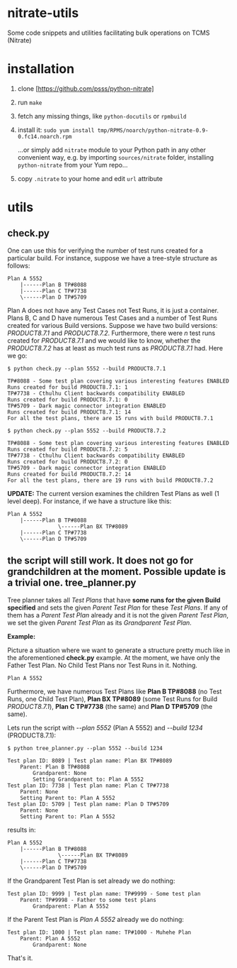 nitrate-utils
=============

Some code snippets and utilities facilitating bulk operations on TCMS (Nitrate)

installation
=============
 1. clone [https://github.com/psss/python-nitrate]
 2. run ```make```
 3. fetch any missing things, like ```python-docutils``` or ```rpmbuild```
 4. install it: ```sudo yum install tmp/RPMS/noarch/python-nitrate-0.9-0.fc14.noarch.rpm```

    ...or simply add ```nitrate``` module to your Python path in any other convenient way, e.g. by importing ```sources/nitrate``` folder, installing ```python-nitrate``` from your Yum repo...
 5. copy ```.nitrate``` to your home and edit ```url``` attribute

utils
=====
check.py
--------
One can use this for verifying the number of test runs created for a particular build.
For instance, suppose we have a tree-style structure as follows:

    Plan A 5552
        |------Plan B TP#8088
        |------Plan C TP#7738
        \------Plan D TP#5709

Plan A does not have any Test Cases not Test Runs, it is just a container. Plans B, C and D have numerous Test Cases and a number of Test Runs created for various Build versions.
Suppose we have two build versions: *PRODUCT8.7.1* and *PRODUCT8.7.2*. Furthermore, there were *n* test runs created for *PRODUCT8.7.1* and we would like to know, whether the *PRODUCT8.7.2* has at least as much test runs as *PRODUCT8.7.1* had. Here we go:

    $ python check.py --plan 5552 --build PRODUCT8.7.1

    TP#8088 - Some test plan covering various interesting features ENABLED
    Runs created for build PRODUCT8.7.1: 1
    TP#7738 - Cthulhu Client backwards compatibility ENABLED
    Runs created for build PRODUCT8.7.1: 0
    TP#5709 - Dark magic connector integration ENABLED
    Runs created for build PRODUCT8.7.1: 14
    For all the test plans, there are 15 runs with build PRODUCT8.7.1

    $ python check.py --plan 5552 --build PRODUCT8.7.2

    TP#8088 - Some test plan covering various interesting features ENABLED
    Runs created for build PRODUCT8.7.2: 5
    TP#7738 - Cthulhu Client backwards compatibility ENABLED
    Runs created for build PRODUCT8.7.2: 0
    TP#5709 - Dark magic connector integration ENABLED
    Runs created for build PRODUCT8.7.2: 14
    For all the test plans, there are 19 runs with build PRODUCT8.7.2

**UPDATE:** The current version examines the children Test Plans as well (1 level deep). For instance, if we have a structure like this:

    Plan A 5552
        |------Plan B TP#8088
                    \------Plan BX TP#8089
        |------Plan C TP#7738
        \------Plan D TP#5709

the script will still work. It does not go for grandchildren at the moment. Possible update is a trivial one.
tree_planner.py
---------------
Tree planner takes all *Test Plans* that have **some runs for the given Build specified** and sets the given *Parent Test Plan* for these *Test Plans*. If any of them has a *Parent Test Plan* already and it is not the given *Parent Test Plan*, we set the given *Parent Test Plan* as its *Grandparent Test Plan*.

**Example:**

Picture a situation where we want to generate a structure pretty much like in the aforementioned **check.py** example. At the moment, we have only the Father Test Plan. No Child Test Plans nor Test Runs in it. Nothing.

    Plan A 5552

Furthermore, we have numerous Test Plans like **Plan B TP#8088** (no Test Runs, one Child Test Plan), **Plan BX TP#8089** (some Test Runs for Build *PRODUCT8.7.1*), **Plan C TP#7738** (the same) and **Plan D TP#5709** (the same).

Lets run the script with *--plan 5552* (Plan A 5552) and *--build 1234* (PRODUCT8.7.1):

    $ python tree_planner.py --plan 5552 --build 1234
    
    Test plan ID: 8089 | Test plan name: Plan BX TP#8089
        Parent: Plan B TP#8088
            Grandparent: None
            Setting Grandparent to: Plan A 5552
    Test plan ID: 7738 | Test plan name: Plan C TP#7738
        Parent: None
        Setting Parent to: Plan A 5552
    Test plan ID: 5709 | Test plan name: Plan D TP#5709
        Parent: None
        Setting Parent to: Plan A 5552

results in:

    Plan A 5552
        |------Plan B TP#8088
                    \------Plan BX TP#8089
        |------Plan C TP#7738
        \------Plan D TP#5709

If the Grandparent Test Plan is set already we do nothing:

    Test plan ID: 9999 | Test plan name: TP#9999 - Some test plan
        Parent: TP#9998 - Father to some test plans
            Grandparent: Plan A 5552

If the Parent Test Plan is *Plan A 5552* already we do nothing:

    Test plan ID: 1000 | Test plan name: TP#1000 - Muhehe Plan 
        Parent: Plan A 5552
            Grandparent: None    

That's it.